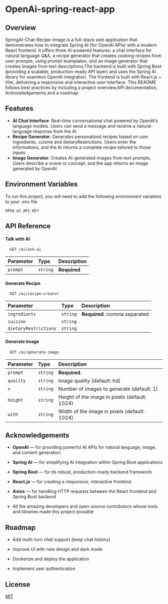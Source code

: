 # OpenAi-spring-react-app

## Overview

SpringAI-Chat-Recipe-Image is a full-stack web application that demonstrates how to integrate Spring AI (for OpenAI APIs) with a modern React frontend. It offers three AI-powered features: a chat interface for natural language Q&A, a recipe generator that creates cooking recipes from user prompts, using prompt teamplaten, and an image generator that creates images from text descriptions.The backend is built with Spring Boot (providing a scalable, production-ready API layer) and uses the Spring AI library for seamless OpenAI integration. The frontend is built with React.js + Vite, delivering a responsive and interactive user interface. 
 This README follows best practices by including a project overview,API documentation, Acknowledgements and a roadmap




## Features

- **AI Chat Interface**: Real-time conversational chat powered by OpenAI’s language models. Users can send a message and receive a natural-language response from the AI
- **Recipe Generator**: Generates personalized recipes based on user  ingredients, cuisine and dietaryRestrictions. Users enter the informations, and the AI returns a complete recipe tailored to those inputs
- **Image Generator**: Creates AI-generated images from text prompts. Users describe a scene or concept, and the app returns an image generated by OpenAI



## Environment Variables

To run this project, you will need to add the following environment variables to your .env file

`OPEN_AI_API_KEY`


## API Reference

#### Talk with AI

```http
  GET /ai/ask-ai
```

| Parameter | Type     | Description                |
| :-------- | :------- | :------------------------- |
| `prompt` | `string` | **Required** |

#### Generate Recipe

```http
  GET /ai/recipe-creator
```

| Parameter | Type     | Description                       |
| :-------- | :------- | :-------------------------------- |
| `ingredients`      | `string` | **Required**. comma separated |
| `cuisine`      | `string` |  |
| `dietaryRestrictions`      | `string` |  |

#### Generate Image

```http
  GET /ai/generate-image
```
| Parameter | Type     | Description                       |
| :-------- | :------- | :-------------------------------- |
| `prompt`      | `string` | **Required**.|
| `quality`      | `string` | 	Image quality (default: hd)  |
| `n`      | `string` | Number of images to generate (default: 1) |
| `height`      | `string` | 	Height of the image in pixels (default: 1024) |
| `with`      | `string` |Width of the image in pixels (default: 1024)  |




## Acknowledgements

- **OpenAI** — for providing powerful AI APIs for natural language, image, and content generation

- **Spring AI** — for simplifying AI integration within Spring Boot applications

- **Spring Boot** — for its robust, production-ready backend framework

- **React.js** — for creating a responsive, interactive frontend

- **Axios** — for handling HTTP requests between the React frontend and Spring Boot backend

- All the amazing developers and open-source contributors whose tools and libraries made this project possible

## Roadmap

 - Add multi-turn chat support (keep chat history)

 - Improve UI with new design and dark mode

 - Dockerize and deploy the application

 - Implement user authentication



## License

[MIT](https://choosealicense.com/licenses/mit/)

